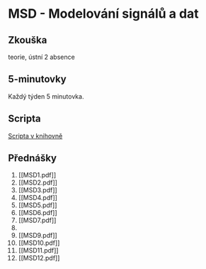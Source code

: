 # MSD - Modelování signálů a dat
## Zkouška 
teorie, ústní
2 absence

## 5-minutovky
Každý týden 5 minutovka.

## Scripta
[Scripta v knihovně](https://knihovna-opac.tul.cz/records/dadfa210-84b1-48ea-95a1-4cfc3f4c42fb)

## Přednášky
1. [[MSD1.pdf]]
2. [[MSD2.pdf]]
3. [[MSD3.pdf]]
4. [[MSD4.pdf]]
5. [[MSD5.pdf]]
6. [[MSD6.pdf]]
7. [[MSD7.pdf]]
8. 
9. [[MSD9.pdf]]
10. [[MSD10.pdf]]
11. [[MSD11.pdf]]
12. [[MSD12.pdf]]


